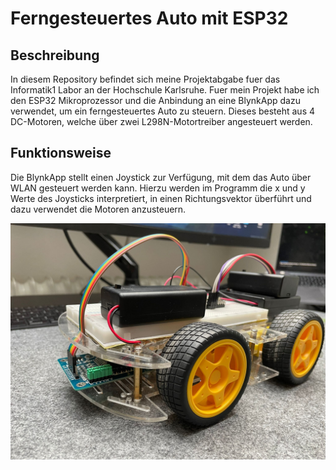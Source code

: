 # Ferngesteuertes Auto mit ESP32

## Beschreibung 
In diesem Repository befindet sich meine Projektabgabe fuer das Informatik1 Labor an der Hochschule Karlsruhe. 
Fuer mein Projekt habe ich den ESP32 Mikroprozessor und die Anbindung an eine BlynkApp dazu verwendet, um ein ferngesteuertes Auto zu steuern.
Dieses besteht aus 4 DC-Motoren, welche über zwei L298N-Motortreiber angesteuert werden.

## Funktionsweise
Die BlynkApp stellt einen Joystick zur Verfügung, mit dem das Auto über WLAN gesteuert werden kann.
Hierzu werden im Programm die x und y Werte des Joysticks interpretiert, in einen Richtungsvektor überführt und dazu verwendet die Motoren anzusteuern.

![Frontansicht meines Projekts](./JoycarFront_ESP32Projekt.jpeg) 